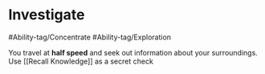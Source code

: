 # Investigate

#Ability-tag/Concentrate 
#Ability-tag/Exploration 

You travel at **half speed** and seek out information about your surroundings. Use [[Recall Knowledge]] as a secret check